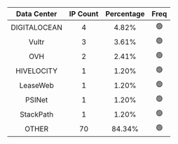 | Data Center | IP Count | Percentage | Freq |
|:------------:|:--------:|:-----------:|:-----:|
| DIGITALOCEAN | 4 | 4.82% | 🟢 |
| Vultr | 3 | 3.61% | 🟢 |
| OVH | 2 | 2.41% | 🟢 |
| HIVELOCITY | 1 | 1.20% | 🟢 |
| LeaseWeb | 1 | 1.20% | 🟢 |
| PSINet | 1 | 1.20% | 🟢 |
| StackPath | 1 | 1.20% | 🟢 |
| OTHER | 70 | 84.34% | 🟢 |